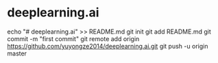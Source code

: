 # deeplearning.ai
echo "# deeplearning.ai" >> README.md
git init
git add README.md
git commit -m "first commit"
git remote add origin https://github.com/yuyongze2014/deeplearning.ai.git
git push -u origin master
